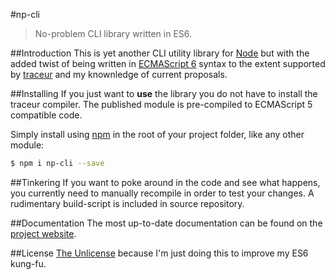 #np-cli
> No-problem CLI library written in ES6.

##Introduction
This is yet another CLI utility library for [Node] but with the added twist of being written in [ECMAScript 6] syntax to the extent supported by [traceur] and my knownledge of current proposals.

##Installing
If you just want to **use** the library you do not have to install the traceur compiler. The published module is pre-compiled to ECMAScript 5 compatible code.

Simply install using [npm] in the root of your project folder, like any other module:
```sh
$ npm i np-cli --save
```

##Tinkering
If you want to poke around in the code and see what happens, you currently need to manually recompile in order to test your changes. A rudimentary build-script is included in source repository.

##Documentation
The most up-to-date documentation can be found on the [project website](http://zen-np.github.io/np-cli).

##License
[The Unlicense] because I'm just doing this to improve my ES6 kung-fu.

[Node]: http://nodejs.org/
[ECMAScript 6]: http://wiki.ecmascript.org/doku.php?id=harmony:harmony
[traceur]: https://github.com/google/traceur-compiler/
[npm]: https://npmjs.org/
[The Unlicense]: http://unlicense.org/
